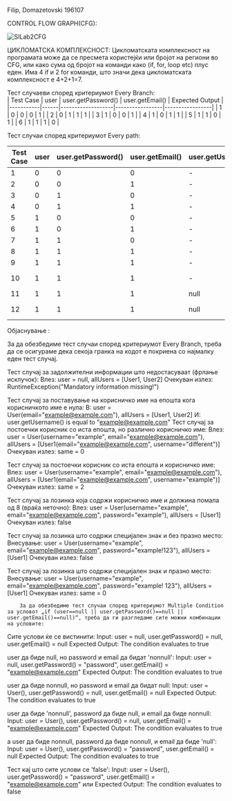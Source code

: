 Filip, Domazetovski 196107

CONTROL FLOW GRAPH(CFG):

![SILab2CFG](https://github.com/DMZ-byte/SI_2023_lab2_196107/assets/65123022/c6eed7b1-7b5a-497a-8442-894975beb838)



 ЦИКЛОМАТСКА КОМПЛЕКСНОСТ:
 Цикломатската комплексност на програмата може да се пресмета користејќи или бројот на региони во CFG, или како сума од бројот на команди како (if, for, loop etc) плус еден. Има 4 if и 2 for команди, што значи дека цикломатската комплексност е 4+2+1=7.
 

 
Тест случаеви според критериумот Every Branch:       
| Test Case | user | user.getPassword() | user.getEmail() | Expected Output |
|-----------|------|-------------------|-----------------|-----------------|
| 1         | 0    | 0                 | 0               | 1               |
| 2         | 0    | 1                 | 1               | 1               |
| 3         | 1    | 0                 | 0               | 1               |
| 4         | 1    | 0                 | 1               | 1               |
| 5         | 1    | 1                 | 0               | 1               |
| 6         | 1    | 1                 | 1               | 0               |

Тест случаи според критериумот Every path: 

 | Test Case | user | user.getPassword() | user.getEmail() | user.getUsername() | allUsers |
|-----------|------|--------------------|-----------------|--------------------|----------|
| 1         | 0    | 0                  | 0               | -                  | -        |
| 2         | 0    | 0                  | 1               | -                  | -        |
| 3         | 0    | 1                  | 0               | -                  | -        |
| 4         | 0    | 1                  | 1               | -                  | -        |
| 5         | 1    | 0                  | 0               | -                  | -        |
| 6         | 1    | 0                  | 1               | -                  | -        |
| 7         | 1    | 1                  | 0               | -                  | -        |
| 8         | 1    | 1                  | 1               | -                  | -        |
| 9         | 1    | 1                  | 1               | -                  | [User1]  |
| 10        | 1    | 1                  | 1               | -                  | [User1, User2] |
| 11        | 1    | 1                  | 1               | null               | [User1]  |
| 12        | 1    | 1                  | 1               | null               | [User1, User2] |


Објаснување :

 За да обезбедиме тест случаи според критериумот Every Branch, треба да се осигураме дека секоја гранка на кодот е покриена со најмалку еден тест случај.

  Тест случај за задолжителни информации што недостасуваат (фрлање исклучок):
        Влез:  user = null, allUsers = [User1, User2]
        Очекуван излез: RuntimeException("Mandatory information missing!")

  Тест случај за поставување на корисничко име на епошта кога корисничкото име е нула:
        В: user = User(email="example@example.com"), allUsers = [User1, User2]
        И: user.getUsername() is equal to "example@example.com"
  Тест случај за постоечки корисник со иста епошта, но различно корисничко име:
        Влез: user = User(username="example", email="example@example.com"), allUsers = [User1(email="example@example.com", username="different")]
        Очекуван излез: same = 0

  Тест случај за постоечки корисник со иста епошта и корисничко име:
        Влез:  user = User(username="example", email="example@example.com"), allUsers = [User1(email="example@example.com", username="example")]
        Очекуван излез: same = 2

  Тест случај за лозинка која содржи корисничко име и должина помала од 8 (враќа неточно):
        Влез: user = User(username="example", email="example@example.com", password="example"), allUsers = [User1]
        Очекуван излез: false

  Тест случај за лозинка што содржи специјален знак и без празно место:
        Внесување: user = User(username="example", email="example@example.com", password="example!123"), allUsers = [User1]
        Очекуван излез: false

  Тест случај за лозинка што содржи специјален знак и празно место:
        Внесување: user = User(username="example", email="example@example.com", password="example! 123"), allUsers = [User1]
        Очекуван излез: same = 0
        
        За да обезбедиме тест случаи според критериумот Multiple Condition за условот „if (user==null || user.getPassword()==null || user.getEmail()==null)“, треба да ги разгледаме сите можни комбинации на условите:

  Сите услови ќе се вистинити:
    Input: user = null, user.getPassword() = null, user.getEmail() = null
    Expected Output: The condition evaluates to true

  user да биде null, но password и email да бидат 'nonnull':
    Input: user = null, user.getPassword() = "password", user.getEmail() = "example@example.com"
    Expected Output: The condition evaluates to true

  user да биде nonnull, но password и email да бидат null:
    Input: user = User(), user.getPassword() = null, user.getEmail() = null
    Expected Output: The condition evaluates to true

  user да биде 'nonnull', password да биде null, и email да биде nonnull:
    Input: user = User(), user.getPassword() = null, user.getEmail() = "example@example.com"
    Expected Output: The condition evaluates to true

 а user да биде nonnull, password да биде nonnull, и email да биде 'null':
    Input: user = User(), user.getPassword() = "password", user.getEmail() = null
    Expected Output: The condition evaluates to true

 Тест кај што сите услови се 'false':
    Input: user = User(), user.getPassword() = "password", user.getEmail() = "example@example.com" или
    Expected Output: The condition evaluates to false
        

